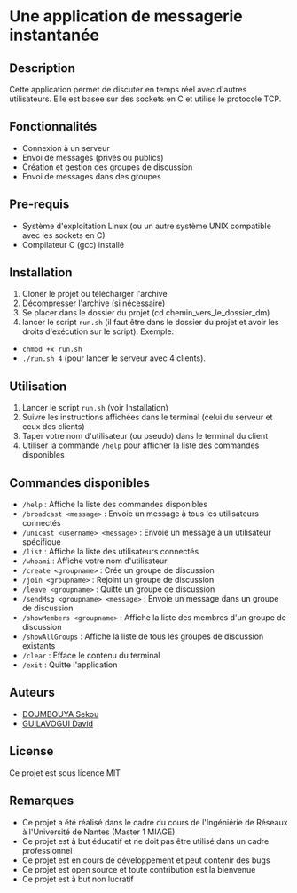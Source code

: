 # Une application de messagerie instantanée

## Description

Cette application permet de discuter en temps réel avec d'autres utilisateurs.
Elle est basée sur des sockets en C et utilise le protocole TCP.

## Fonctionnalités

- Connexion à un serveur
- Envoi de messages (privés ou publics)
- Création et gestion des groupes de discussion
- Envoi de messages dans des groupes

## Pre-requis

- Système d'exploitation Linux (ou un autre système UNIX compatible avec les sockets en C)
- Compilateur C (gcc) installé

## Installation

1. Cloner le projet ou télécharger l'archive
2. Décompresser l'archive (si nécessaire)
3. Se placer dans le dossier du projet (cd chemin_vers_le_dossier_dm)
4. lancer le script `run.sh` (il faut être dans le dossier du projet et avoir les droits d'exécution sur le script). 
Exemple: 
- `chmod +x run.sh`
- `./run.sh 4` (pour lancer le serveur avec 4 clients).

## Utilisation

1. Lancer le script `run.sh` (voir Installation)
2. Suivre les instructions affichées dans le terminal (celui du serveur et ceux des clients)
3. Taper votre nom d'utilisateur (ou pseudo) dans le terminal du client
4. Utiliser la commande `/help` pour afficher la liste des commandes disponibles

## Commandes disponibles

- `/help` : Affiche la liste des commandes disponibles
- `/broadcast <message>` : Envoie un message à tous les utilisateurs connectés
- `/unicast <username> <message>` : Envoie un message à un utilisateur spécifique
- `/list` : Affiche la liste des utilisateurs connectés
- `/whoami` : Affiche votre nom d'utilisateur
- `/create <groupname>` : Crée un groupe de discussion
- `/join <groupname>` : Rejoint un groupe de discussion
- `/leave <groupname>` : Quitte un groupe de discussion
- `/sendMsg <groupname> <message>` : Envoie un message dans un groupe de discussion
- `/showMembers <groupname>` : Affiche la liste des membres d'un groupe de discussion
- `/showAllGroups` : Affiche la liste de tous les groupes de discussion existants
- `/clear` : Efface le contenu du terminal
- `/exit` : Quitte l'application

## Auteurs

- [DOUMBOUYA Sekou](https://github.com/sekou633/projetsAcademiques)
- [GUILAVOGUI David](gdaviddobgo@gmail.com)

## License

Ce projet est sous licence MIT

## Remarques

- Ce projet a été réalisé dans le cadre du cours de l'Ingéniérie de Réseaux à l'Université de Nantes (Master 1 MIAGE)
- Ce projet est à but éducatif et ne doit pas être utilisé dans un cadre professionnel
- Ce projet est en cours de développement et peut contenir des bugs
- Ce projet est open source et toute contribution est la bienvenue
- Ce projet est à but non lucratif

